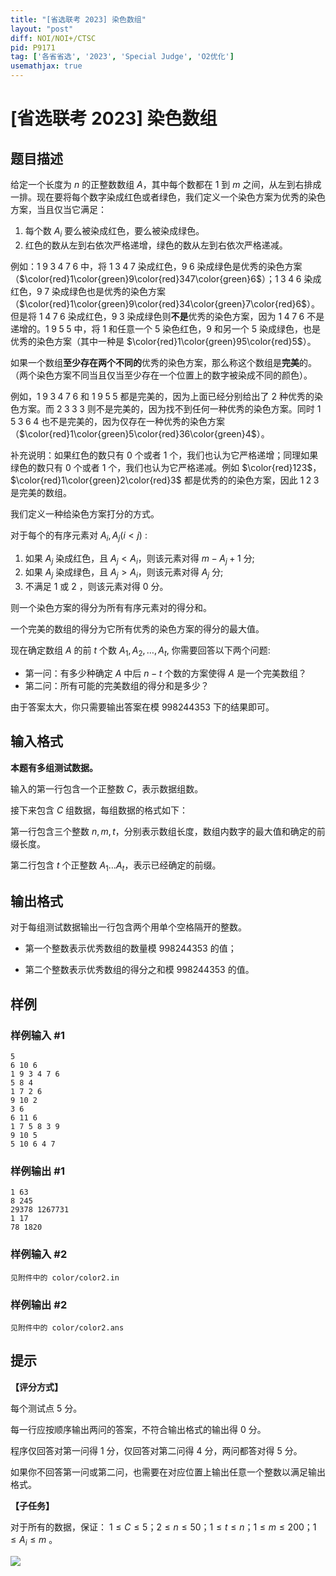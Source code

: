 ```yaml
---
title: "[省选联考 2023] 染色数组"
layout: "post"
diff: NOI/NOI+/CTSC
pid: P9171
tag: ['各省省选', '2023', 'Special Judge', 'O2优化']
usemathjax: true
---
```


# [省选联考 2023] 染色数组
## 题目描述

给定一个长度为 $n$ 的正整数数组 $A$，其中每个数都在 $1$ 到 $m$ 之间，从左到右排成一排。现在要将每个数字染成红色或者绿色，我们定义一个染色方案为优秀的染色方案，当且仅当它满足：

1. 每个数 $A_{i}$ 要么被染成红色，要么被染成绿色。
2. 红色的数从左到右依次严格递增，绿色的数从左到右依次严格递减。

例如：$1\;9\;3\;4\;7\;6$ 中，将 $1\;3\;4\;7$ 染成红色，$9\;6$ 染成绿色是优秀的染色方案（$\color{red}1\color{green}9\color{red}347\color{green}6$）；$1\;3\;4\;6$ 染成红色，$9\;7$ 染成绿色也是优秀的染色方案（$\color{red}1\color{green}9\color{red}34\color{green}7\color{red}6$）。但是将 $1\;4\;7\;6$ 染成红色，$9\;3$ 染成绿色则**不是**优秀的染色方案，因为 $1\;4\;7\;6$ 不是递增的。$1\;9\;5\;5$ 中，将 $1$ 和任意一个 $5$ 染色红色，$9$ 和另一个 $5$ 染成绿色，也是优秀的染色方案（其中一种是 $\color{red}1\color{green}95\color{red}5$）。

如果一个数组**至少存在两个不同的**优秀的染色方案，那么称这个数组是**完美**的。（两个染色方案不同当且仅当至少存在一个位置上的数字被染成不同的颜色）。

例如，$1\;9\;3\;4\;7\;6$ 和 $1\;9\;5\;5$ 都是完美的，因为上面已经分别给出了 $2$ 种优秀的染色方案。而 $2\;3\;3\;3$ 则不是完美的，因为找不到任何一种优秀的染色方案。同时 $1\;5\;3\;6\;4$ 也不是完美的，因为仅存在一种优秀的染色方案（$\color{red}1\color{green}5\color{red}36\color{green}4$）。

补充说明：如果红色的数只有 $0$ 个或者 $1$ 个，我们也认为它严格递增；同理如果绿色的数只有 $0$ 个或者 $1$ 个，我们也认为它严格递减。例如 $\color{red}123$，$\color{red}1\color{green}2\color{red}3$ 都是优秀的的染色方案，因此 $1\;2\;3$ 是完美的数组。

我们定义一种给染色方案打分的方式。

对于每个的有序元素对 $A_{i}, A_{j}(i<j)$ :

1. 如果 $A_{j}$ 染成红色，且 $A_{j}<A_{i}$，则该元素对得 $m-A_{j}+1$ 分;
2. 如果 $A_{j}$ 染成绿色，且 $A_{j}>A_{i}$，则该元素对得 $A_{j}$ 分;
3. 不满足 1 或 2 ，则该元素对得 $0$ 分。

则一个染色方案的得分为所有有序元素对的得分和。

一个完美的数组的得分为它所有优秀的染色方案的得分的最大值。

现在确定数组 $A$ 的前 $t$ 个数 $A_{1}, A_{2}, \ldots, A_{t}$, 你需要回答以下两个问题:

- 第一问：有多少种确定 $A$ 中后 $n-t$ 个数的方案使得 $A$ 是一个完美数组？
- 第二问：所有可能的完美数组的得分和是多少？

由于答案太大，你只需要输出答案在模 $998244353$ 下的结果即可。
## 输入格式

**本题有多组测试数据。**

输入的第一行包含一个正整数 $C$，表示数据组数。

接下来包含 $C$ 组数据，每组数据的格式如下：

第一行包含三个整数 $n, m, t$，分别表示数组长度，数组内数字的最大值和确定的前缀长度。

第二行包含 $t$ 个正整数 $A_{1} \ldots A_{t}$，表示已经确定的前缀。
## 输出格式

对于每组测试数据输出一行包含两个用单个空格隔开的整数。

- 第一个整数表示优秀数组的数量模 $998244353$ 的值；

- 第二个整数表示优秀数组的得分之和模 $998244353$ 的值。
## 样例

### 样例输入 #1
```
5
6 10 6
1 9 3 4 7 6
5 8 4
1 7 2 6
9 10 2
3 6
6 11 6
1 7 5 8 3 9
9 10 5
5 10 6 4 7

```
### 样例输出 #1
```
1 63
8 245
29378 1267731
1 17
78 1820

```
### 样例输入 #2
```
见附件中的 color/color2.in
```
### 样例输出 #2
```
见附件中的 color/color2.ans
```
## 提示

**【评分方式】**

每个测试点 $5$ 分。

每一行应按顺序输出两问的答案，不符合输出格式的输出得 $0$ 分。

程序仅回答对第一问得 $1$ 分，仅回答对第二问得 $4$ 分，两问都答对得 $5$ 分。

如果你不回答第一问或第二问，也需要在对应位置上输出任意一个整数以满足输出格式。

**【子任务】**

对于所有的数据，保证： $1 \leq C \leq 5$；$2 \leq n \leq 50$；$1 \leq t \leq n$；$1 \leq m \leq 200$；$1 \leq A_{i} \leq m$ 。

![](https://cdn.luogu.com.cn/upload/image_hosting/swc3o5bm.png)
